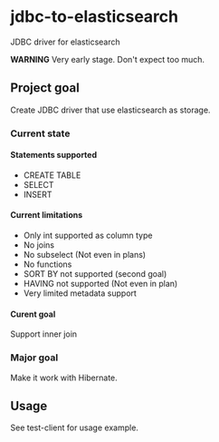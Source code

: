 # jdbc-to-elasticsearch
JDBC driver for elasticsearch

**WARNING** Very early stage. Don't expect too much. 

## Project goal

Create JDBC driver that use elasticsearch as storage.

### Current state
#### Statements supported
* CREATE TABLE
* SELECT
* INSERT
#### Current limitations
* Only int supported as column type
* No joins
* No subselect (Not even in plans)
* No functions
* SORT BY not supported (second goal)
* HAVING not supported (Not even in plan)
* Very limited metadata support

#### Curent goal
Support inner join

### Major goal

Make it work with Hibernate.

## Usage

See test-client for usage example.
